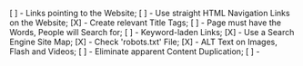 [ ] - Links pointing to the Website;
[ ] - Use straight HTML Navigation Links on the Website;
[X] - Create relevant Title Tags;
[ ] - Page must have the Words, People will Search for;
[ ] - Keyword-laden Links;
[X] - Use a Search Engine Site Map;
[X] - Check 'robots.txt' File;
[X] - ALT Text on Images, Flash and Videos;
[ ] - Eliminate apparent Content Duplication;
[ ] -
